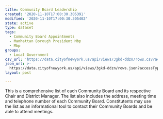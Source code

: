 ```yaml
---
title: Community Board Leadership
created: '2020-11-10T17:00:30.305391'
modified: '2020-11-10T17:00:30.305402'
state: active
type: dataset
tags:
  - Community Board Appointments
  - Manhattan Borough President Mbp
  - Mbp
groups:
  - Local Government
csv_url: 'https://data.cityofnewyork.us/api/views/3gkd-ddzn/rows.csv?accessType=DOWNLOAD'
json_url: >-
  https://data.cityofnewyork.us/api/views/3gkd-ddzn/rows.json?accessType=DOWNLOAD
layout: post

---
```

This is a comprehensive list of each Community Board and its respective Chair and District Manager. The list also includes the address, meeting time and telephone number of each Community Board. Constitutents may use the list as an informational tool to contact their Community Boards and be able to attend meetings.
